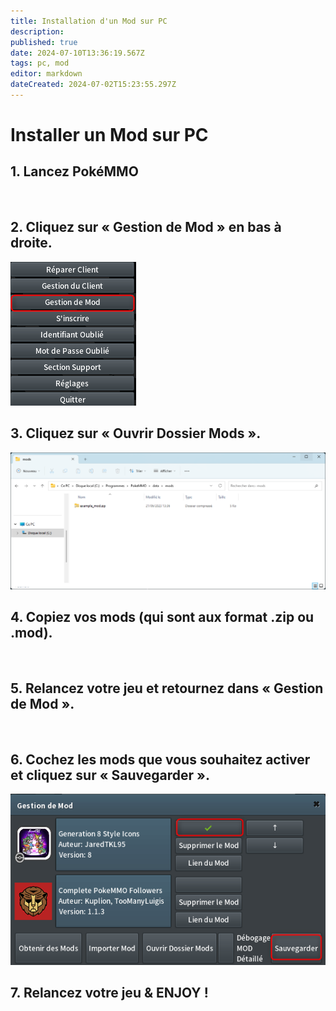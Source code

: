 ```yaml
---
title: Installation d'un Mod sur PC
description: 
published: true
date: 2024-07-10T13:36:19.567Z
tags: pc, mod
editor: markdown
dateCreated: 2024-07-02T15:23:55.297Z
---
```


# Installer un Mod sur PC

## 1. Lancez PokéMMO 
&nbsp;
## 2. Cliquez sur « Gestion de Mod » en bas à droite.
![gestion_mods.png](/images/tutoriels/gestion_mods.png)

## 3. Cliquez sur « Ouvrir Dossier Mods ».
![dossier_mods.png](/images/tutoriels/dossier_mods.png)

## 4. Copiez vos mods (qui sont aux format .zip ou .mod).
&nbsp;&nbsp;
## 5. Relancez votre jeu et retournez dans « Gestion de Mod ».
&nbsp;
## 6. Cochez les mods que vous souhaitez activer et cliquez sur « Sauvegarder ».
![install_mods.png](/images/tutoriels/install_mods.png)

## 7. Relancez votre jeu & ENJOY !